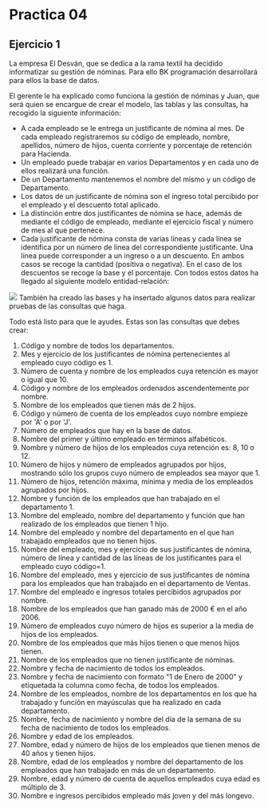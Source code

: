 # Practica 04
## Ejercicio 1
La empresa El Desván, que se dedica a la rama textil ha decidido informatizar su gestión de nóminas. Para ello BK programación desarrollará para ellos la base de datos.

El gerente le ha explicado como funciona la gestión de nóminas y Juan, que será quien se encargue de crear el modelo, las tablas y las consultas, ha recogido la siguiente información:

* A cada empleado se le entrega un justificante de nómina al mes. De cada empleado registraremos su código de empleado, nombre, apellidos, número de hijos, cuenta corriente y porcentaje de retención para Hacienda.
* Un empleado puede trabajar en varios Departamentos y en cada uno de ellos realizará una función.
* De un Departamento mantenemos el nombre del mismo y un código de Departamento.
* Los datos de un justificante de nómina son el ingreso total percibido por el empleado y el descuento total aplicado.
* La distinción entre dos justificantes de nómina se hace, además de mediante el código de empleado, mediante el ejercicio fiscal y número de mes al que pertenece.
* Cada justificante de nómina consta de varias líneas y cada línea se identifica por un número de línea del correspondiente justificante. Una línea puede corresponder a un ingreso o a un descuento. En ambos casos se recoge la cantidad (positiva o negativa). En el caso de los descuentos se recoge la base y el porcentaje.
Con todos estos datos ha llegado al siguiente modelo entidad-relación:

![](./BD04_TAREA_R01_MODELO.jpeg)
También ha creado las bases y ha insertado algunos datos para realizar pruebas de las consultas que haga.

Todo está listo para que le ayudes. Estas son las consultas que debes crear:

1. Código y nombre de todos los departamentos.
2. Mes y ejercicio de los justificantes de nómina pertenecientes al empleado cuyo código es 1.
3. Número de cuenta y nombre de los empleados cuya retención es mayor o igual que 10.
4. Código y nombre de los empleados ordenados ascendentemente por nombre.
5. Nombre de los empleados que tienen más de 2 hijos.
6. Código y número de cuenta de los empleados cuyo nombre empieze por 'A' o por 'J'.
7. Número de empleados que hay en la base de datos.
8. Nombre del primer y último empleado en términos alfabéticos.
9. Nombre y número de hijos de los empleados cuya retención es: 8, 10 o 12.
10. Número de hijos y número de empleados agrupados por hijos, mostrando sólo los grupos cuyo número de empleados sea mayor que 1.
11. Número de hijos, retención máxima, mínima y media de los empleados agrupados por hijos.
12. Nombre y función de los empleados que han trabajado en el departamento 1.
13. Nombre del empleado, nombre del departamento y función que han realizado de los empleados que tienen 1 hijo.
14. Nombre del empleado y nombre del departamento en el que han trabajado empleados que no tienen hijos.
15. Nombre del empleado, mes y ejercicio de sus justificantes de nómina, número de línea y cantidad de las líneas de los justificantes para el empleado cuyo código=1.
16. Nombre del empleado, mes y ejercicio de sus justificantes de nómina para los empleados que han trabajado en el departamento de Ventas.
17. Nombre del empleado e ingresos totales percibidos agrupados por nombre.
18. Nombre de los empleados que han ganado más de 2000 € en el año 2006.
19. Número de empleados cuyo número de hijos es superior a la media de hijos de los empleados.
20. Nombre de los empleados que más hijos tienen o que menos hijos tienen.
21. Nombre de los empleados que no tienen justificante de nóminas.
22. Nombre y fecha de nacimiento de todos los empleados.
23. Nombre y fecha de nacimiento con formato "1 de Enero de 2000" y etiquetada la columna como fecha, de todos los empleados.
24. Nombre de los empleados, nombre de los departamentos en los que ha trabajado y función en mayúsculas que ha realizado en cada departamento.
25. Nombre, fecha de nacimiento y nombre del día de la semana de su fecha de nacimiento de todos los empleados.
26. Nombre y edad de los empleados.
27. Nombre, edad y número de hijos de los empleados que tienen menos de 40 años y tienen hijos.
28. Nombre, edad de los empleados y nombre del departamento de los empleados que han trabajado en más de un departamento.
29. Nombre, edad y número de cuenta de aquellos empleados cuya edad es múltiplo de 3.
30. Nombre e ingresos percibidos empleado más joven y del más longevo.

